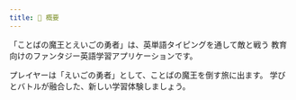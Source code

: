 ```yaml
---
title: 📖 概要
---
```

「ことばの魔王とえいごの勇者」は、英単語タイピングを通して敵と戦う
教育向けのファンタジー英語学習アプリケーションです。

プレイヤーは「えいごの勇者」として、ことばの魔王を倒す旅に出ます。
学びとバトルが融合した、新しい学習体験しましょう。
